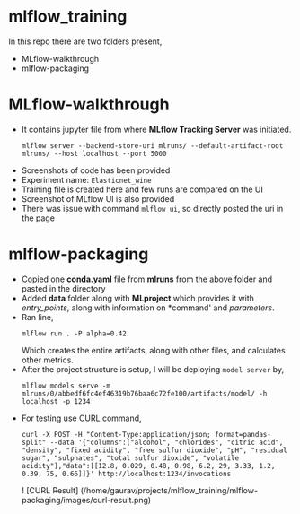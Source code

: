 # mlflow_training

In this repo there are two folders present,

* MLflow-walkthrough
* mlflow-packaging

# MLflow-walkthrough

* It contains jupyter file from where **MLflow Tracking Server** was initiated.
    ```
    mlflow server --backend-store-uri mlruns/ --default-artifact-root mlruns/ --host localhost --port 5000
    ```
* Screenshots of code has been provided
* Experiment name: `Elasticnet_wine`
* Training file is created here and few runs are compared on the UI
* Screenshot of MLflow UI is also provided
* There was issue with command `mlflow ui`, so directly posted the uri in the page

# mlflow-packaging

* Copied one **conda.yaml** file from **mlruns** from the above folder and pasted in the directory
* Added **data** folder along with **MLproject** which provides it with *entry_points*, along with information on *command' and *parameters*.
* Ran line,
    ```
    mlflow run . -P alpha=0.42
    ```
    Which creates the entire artifacts, along with other files, and calculates other metrics.
* After the project structure is setup, I will be deploying `model server` by,
    ```
    mlflow models serve -m mlruns/0/abbedf6fc4ef46319b76baa6c72fe100/artifacts/model/ -h localhost -p 1234
    ```
* For testing use CURL command,
    ```
    curl -X POST -H "Content-Type:application/json; format=pandas-split" --data '{"columns":["alcohol", "chlorides", "citric acid", "density", "fixed acidity", "free sulfur dioxide", "pH", "residual sugar", "sulphates", "total sulfur dioxide", "volatile acidity"],"data":[[12.8, 0.029, 0.48, 0.98, 6.2, 29, 3.33, 1.2, 0.39, 75, 0.66]]}' http://localhost:1234/invocations
    ```
    ! [CURL Result] (/home/gaurav/projects/mlflow_training/mlflow-packaging/images/curl-result.png)